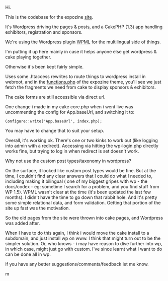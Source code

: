 Hi.

This is the codebase for the expozine [site](http://www.expozine.ca).

It's Wordpress driving the pages & posts, and a CakePHP (1.3) app handling exhibitors, registration and sponsors.  

We're using the Wordpress plugin [WPML](http://www.wpml.org) for the multilingual side of things.

I'm putting it up here mainly in case it helps anyone else get wordpress & cake playing together.

Otherwise it's been kept fairly simple.

Uses some .htaccess rewrites to route things to wordpress install in webroot, and in the [functions.php](https://github.com/meeech/expozine/blob/master/webroot/wp_engine/wp-content/themes/expozine/functions.php#L41-50) of the expozine theme, you'll see we just fetch the fragments we need from cake to display sponsors & exhibitors. 

The cake forms are still accessible via direct url. 

One change i made in my cake core.php when i went live was uncommenting the config for App.baseUrl, and switching it to:

    Configure::write('App.baseUrl', index.php);

You may have to change that to suit your setup.

Overall, it's working ok. There's one or two kinks to work out (like logging into admin with a redirect). Accessing via hitting the wp-login.php directly works fine, but trying to log in when redirect is set doesn't work. 

Why not use the custom post types/taxonomy in wordpress? 

On the surface, it looked like custom post types would be fine. But at the time, I couldn't find any clear answers that I could do what I needed to, including making it bilingual ( one of my biggest gripes with wp - the docs/codex - eg: sometime I search for a problem, and you find stuff from WP 1.5). WPML wasn't clear at the time (it's been updated the last few months).  I didn't have the time to go down that rabbit hole.  And it's pretty some simple relational data, and form validation. Getting that portion of the site up fast was the motivation. 

So the old pages from the site were thrown into cake pages, and Wordpress was added after. 

When I have to do this again, I think i would move the cake install to a subdomain, and just install wp on www. I think that might turn out to be the simpler solution. Or, who knows - i may have reason to dive further into wp, in which case, might just go with custom. I've since learnt what I want to do can be done all in wp.

If you have any better suggestions/comments/feedback let me know.

m
